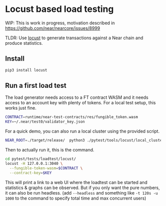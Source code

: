 # Locust based load testing

WIP: This is work in progress, motivation described in https://github.com/near/nearcore/issues/8999

TLDR: Use [locust](https://locust.io/) to generate transactions against a Near chain and produce statistics.

## Install
```sh
pip3 install locust
```

## Run a first load test

The load generator needs access to a FT contract WASM and it needs access to an account key with plenty of tokens.
For a local test setup, this works just fine.
```sh
CONTRACT=runtime/near-test-contracts/res/fungible_token.wasm
KEY=~/.near/test0/validator_key.json
```

For a quick demo, you can also run a local cluster using the provided script.
```sh
NEAR_ROOT=./target/release/  python3 ./pytest/tools/locust/local_cluster.py --shards 4
```

Then to actually run it, this is the command.
```sh
cd pytest/tests/loadtest/locust/
locust -H 127.0.0.1:3040 \
  --fungible-token-wasm=$CONTRACT \
  --contract-key=$KEY
```

This will print a link to a web UI where the loadtest can be started and statistics & graphs can be observed.
But if you only want the pure numbers, it can also be run headless.
(add `--headless` and something like `-t 120s -u 1000` to the command to specify total time and max concurrent users)
